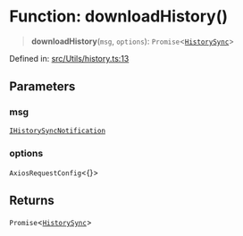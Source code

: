 # Function: downloadHistory()

> **downloadHistory**(`msg`, `options`): `Promise`\<[`HistorySync`](../namespaces/proto/classes/HistorySync.md)\>

Defined in: [src/Utils/history.ts:13](https://github.com/Fokusdotid/Baileys/blob/4cdf75fe48f9b13e8084d341633612ce49e934bd/src/Utils/history.ts#L13)

## Parameters

### msg

[`IHistorySyncNotification`](../namespaces/proto/namespaces/Message/interfaces/IHistorySyncNotification.md)

### options

`AxiosRequestConfig`\<\{\}\>

## Returns

`Promise`\<[`HistorySync`](../namespaces/proto/classes/HistorySync.md)\>
